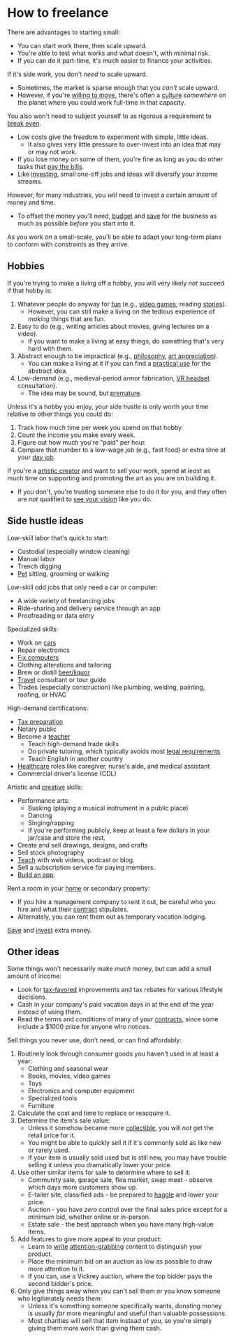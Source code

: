 
# How to freelance

There are advantages to starting small:

- You can start work there, then scale upward.
- You're able to test what works and what doesn't, with minimal risk.
- If you can do it part-time, it's much easier to finance your activities.

If it's side work, you don't *need* to scale upward.

- Sometimes, the market is sparse enough that you *can't* scale upward.
- However, if you're [willing to move](home-moving.md), there's often a [culture](people-culture.md) *somewhere* on the planet where you could work full-time in that capacity.

You also won't need to subject yourself to as rigorous a requirement to [break even](entrepreneur-3_plan.md).

- Low costs give the freedom to experiment with simple, little ideas.
  - It also gives very little pressure to over-invest into an idea that may or may not work.
- If you lose money on some of them, you're fine as long as you do other tasks that [pay the bills](money-3_budget.md).
- Like [investing](money-investing.md), small one-off jobs and ideas will diversify your income streams.

However, for many industries, you *will* need to invest a certain amount of money and time.

- To offset the money you'll need, [budget](money-3_budget.md) and [save](money-saving.md) for the business as much as possible *before* you start into it.

As you work on a small-scale, you'll be able to adapt your long-term plans to conform with constraints as they arrive.

## Hobbies

If you're trying to make a living off a hobby, you will very likely *not* succeed if that hobby is:

1. Whatever people do anyway for [fun](fun.md) (e.g., [video games](computers-software-gamedev.md), reading [stories](stories.md)).
   - However, you can still make a living on the tedious experience of *making* things that are fun.
2. Easy to do (e.g., writing articles about movies, giving lectures on a video).
   - If you want to make a living at easy things, do something that's very hard with them.
3. Abstract enough to be impractical (e.g., [philosophy](philosophy.md), [art appreciation](creations.md)).
   - You can make a living at it if you can find a [practical use](purpose.md) for the abstract idea.
4. Low-demand (e.g., medieval-period armor fabrication, [VR headset](computers-vr.md) consultation).
   - The idea may be sound, but [premature](trends.md).

Unless it's a hobby you enjoy, your side hustle is only worth your time relative to other things you could do:

1. Track how much time per week you spend on that hobby.
2. Count the income you make every week.
3. Figure out how much you're "paid" per hour.
4. Compare that number to a low-wage job (e.g., fast food) or extra time at your [day job](jobs-1_why.md).

If you're a [artistic creator](mind-creativity.md) and want to sell your work, spend at *least* as much time on supporting and promoting the art as you are on building it.

- If you don't, you're trusting someone else to do it for you, and they often are *not* qualified to [see your vision](entrepreneur-2_idea.md) like you do.

## Side hustle ideas

Low-skill labor that's quick to start:

- Custodial (especially window cleaning)
- Manual labor
- Trench digging
- [Pet](fun-pets.md) sitting, grooming or walking

Low-skill odd jobs that only need a car or computer:

- A wide variety of freelancing jobs
- Ride-sharing and delivery service through an app
- Proofreading or data entry

Specialized skills:

- Work on [cars](autos.md)
- Repair electronics
- [Fix computers](fix-cs.md)
- Clothing alterations and tailoring
- Brew or distill [beer/liquor](fun-alcohol.md)
- [Travel](fun-vacations.md) consultant or tour guide
- Trades (especially construction) like plumbing, welding, painting, roofing, or HVAC

High-demand certifications:

- [Tax preparation](money-accounting.md)
- Notary public
- Become a [teacher](education.md)
  - Teach high-demand trade skills
  - Do private tutoring, which typically avoids most [legal requirements](legal-safety.md)
  - Teach English in another country
- [Healthcare](body-4_health.md) roles like caregiver, nurse's aide, and medical assistant
- Commercial driver's license (CDL)

Artistic and [creative](mind-creativity.md) skills:

- Performance arts:
  - Busking (playing a musical instrument in a public place)
  - Dancing
  - Singing/rapping
  - If you're performing publicly, keep at least a few dollars in your jar/case and store the rest.
- Create and sell drawings, designs, and crafts
- Sell stock photography
- [Teach](education.md) with web videos, podcast or blog.
- Sell a subscription service for paying members.
- [Build an app](computers-sofware-webdev.md).

Rent a room in your [home](home-maintenance.md) or secondary property:

- If you hire a management company to rent it out, be careful who you hire and what their [contract](people-6_contracts.md) stipulates.
- Alternately, you can rent them out as temporary vacation lodging.

[Save](money-saving.md) and [invest](money-investing.md) extra money.

## Other ideas

Some things won't necessarily make *much* money, but can add a small amount of income:

- Look for [tax-favored](money-accounting.md) improvements and tax rebates for various lifestyle decisions.
- Cash in your company's paid vacation days in at the end of the year instead of using them.
- Read the terms and conditions of many of your [contracts](people-6_contracts.md), since some include a $1000 prize for anyone who notices.

Sell things you never use, don't need, or can find affordably:

1. Routinely look through consumer goods you haven't used in at least a year:
   - Clothing and seasonal wear
   - Books, movies, video games
   - Toys
   - Electronics and computer equipment
   - Specialized tools
   - Furniture
2. Calculate the cost and time to replace or reacquire it.
3. Determine the item's sale value:
   - Unless it somehow became more [collectible](economics.md), you will *not* get the retail price for it.
   - You might be able to quickly sell it if it's commonly sold as like new or rarely used.
   - If your item is usually sold used but is still new, you may have trouble selling it unless you dramatically lower your price.
4. Use other similar items for sale to determine where to sell it:
   - Community sale, garage sale, flea market, swap meet - observe which days more customers show up.
   - E-tailer site, classified ads - be prepared to [haggle](people-conflicts-negotiation.md) and lower your price.
   - Auction - you have *zero* control over the final sales price except for a minimum bid, whether online or in-person.
   - Estate sale - the best approach when you have many high-value items.
5. Add features to give more appeal to your product:
   - Learn to [write](language-writing.md) [attention-grabbing](marketing.md) content to distinguish your product.
   - Place the minimum bid on an auction as low as possible to draw more attention to it.
   - If you can, use a Vickrey auction, where the top bidder pays the second bidder's price.
6. Only give things away when you can't sell them or you know someone who legitimately needs them:
   - Unless it's something someone specifically wants, donating money is usually *far* more meaningful and useful than valuable possessions.
   - Most charities will sell that item instead of you, so you're simply giving them more work than giving them cash.
